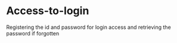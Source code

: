# Access-to-login
Registering the id and password for login access and retrieving the password if forgotten
